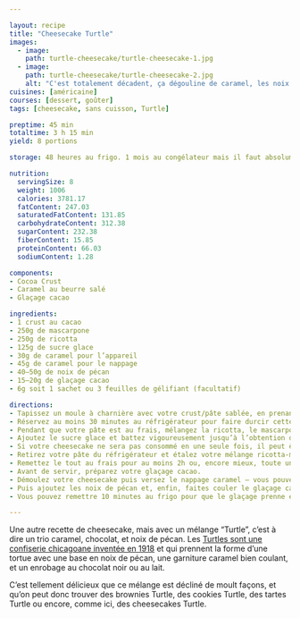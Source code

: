 ```yaml
---

layout: recipe
title: "Cheesecake Turtle"
images:
  - image:
    path: turtle-cheesecake/turtle-cheesecake-1.jpg
  - image:
    path: turtle-cheesecake/turtle-cheesecake-2.jpg
    alt: "C'est totalement décadent, ça dégouline de caramel, les noix de pécan sont recouvertes de glaçage au cacao, c’est riche, croquant, intense et tout doux à la fois, ça explose en bouche et ça n’en finit jamais."
cuisines: [américaine]
courses: [dessert, goûter]
tags: [cheesecake, sans cuisson, Turtle]

preptime: 45 min
totaltime: 3 h 15 min
yield: 8 portions

storage: 48 heures au frigo. 1 mois au congélateur mais il faut absolument faire prendre le cheesecake au réfrigérateur avant, on ne peut pas le mettre directement au congélateur.

nutrition:
  servingSize: 8
  weight: 1006
  calories: 3781.17
  fatContent: 247.03
  saturatedFatContent: 131.85
  carbohydrateContent: 312.38
  sugarContent: 232.38
  fiberContent: 15.85
  proteinContent: 66.03
  sodiumContent: 1.28

components:
- Cocoa Crust
- Caramel au beurre salé
- Glaçage cacao

ingredients:
- 1 crust au cacao
- 250g de mascarpone
- 250g de ricotta
- 125g de sucre glace
- 30g de caramel pour l’appareil
- 45g de caramel pour le nappage
- 40–50g de noix de pécan
- 15–20g de glaçage cacao
- 6g soit 1 sachet ou 3 feuilles de gélifiant (facultatif)

directions:
- Tapissez un moule à charnière avec votre crust/pâte sablée, en prenant bien soin de la presser et tasser pour que celle-ci soit compacte et solide après refroidissement.
- Réservez au moins 30 minutes au réfrigérateur pour faire durcir cette base.
- Pendant que votre pâte est au frais, mélangez la ricotta, le mascarpone, et le caramel. Le but est d’obtenir un appareil légèrement ambré. 
- Ajoutez le sucre glace et battez vigoureusement jusqu’à l’obtention d’un appareil bien lisse et aérien.
- Si votre cheesecake ne sera pas consommé en une seule fois, il peut être utile d’ajouter un gélifiant pour assurer sa tenue une fois démoulé, surtout qu’on va ajouter du poids par dessus.
- Retirez votre pâte du réfrigérateur et étalez votre mélange ricotta-mascarpone sur la pâte.
- Remettez le tout au frais pour au moins 2h ou, encore mieux, toute une nuit.
- Avant de servir, préparez votre glaçage cacao.
- Démoulez votre cheesecake puis versez le nappage caramel – vous pouvez aussi le faire pour des parts individuelles. 
- Puis ajoutez les noix de pécan et, enfin, faites couler le glaçage cacao en filet par dessus.
- Vous pouvez remettre 10 minutes au frigo pour que le glaçage prenne et se solidifie, ou déguster de suite.

---
```


Une autre recette de cheesecake, mais avec un mélange “Turtle”, c’est à dire un trio caramel, chocolat, et noix de pécan. Les [Turtles sont une confiserie chicagoane inventée en 1918](https://en.wikipedia.org/wiki/Turtles_(chocolate)) et qui prennent la forme d’une tortue avec une base en noix de pécan, une garniture caramel bien coulant, et un enrobage au chocolat noir ou au lait.

C’est tellement délicieux que ce mélange est décliné de moult façons, et qu’on peut donc trouver des brownies Turtle, des cookies Turtle, des tartes Turtle ou encore, comme ici, des cheesecakes Turtle.